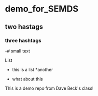 # demo_for_SEMDS

## two hastags

### three hashtags

-# small text

List
* this is a list
*another
- what about this

This is a demo repo from Dave Beck's class!
